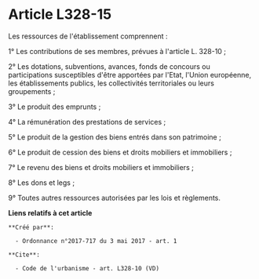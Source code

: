 # Article L328-15

Les ressources de l'établissement comprennent :

1° Les contributions de ses membres, prévues à l'article L. 328-10 ;

2° Les dotations, subventions, avances, fonds de concours ou participations susceptibles d'être apportées par l'Etat, l'Union
européenne, les établissements publics, les collectivités territoriales ou leurs groupements ;

3° Le produit des emprunts ;

4° La rémunération des prestations de services ;

5° Le produit de la gestion des biens entrés dans son patrimoine ;

6° Le produit de cession des biens et droits mobiliers et immobiliers ;

7° Le revenu des biens et droits mobiliers et immobiliers ;

8° Les dons et legs ;

9° Toutes autres ressources autorisées par les lois et règlements.

**Liens relatifs à cet article**

	**Créé par**:

	  - Ordonnance n°2017-717 du 3 mai 2017 - art. 1

	**Cite**:

	  - Code de l'urbanisme - art. L328-10 (VD)

